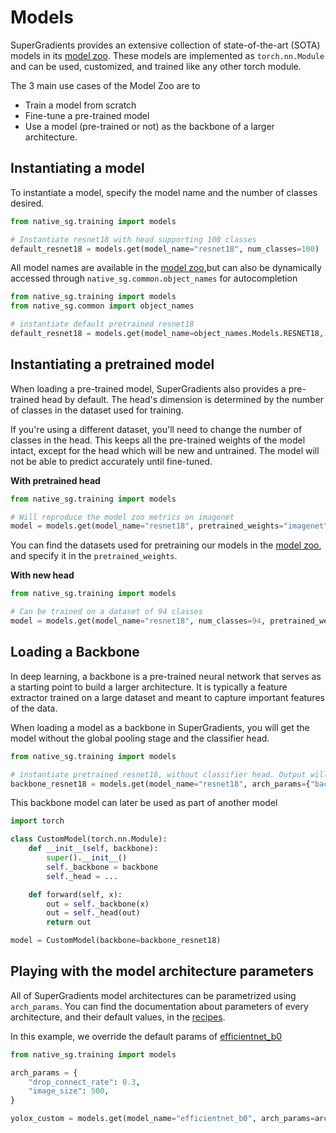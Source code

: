 # Models

SuperGradients provides an extensive collection of state-of-the-art (SOTA) models in its [model zoo](http://bit.ly/3EGfKD4).
These models are implemented as `torch.nn.Module` and can be used, customized, and trained like any other torch module.

The 3 main use cases of the Model Zoo are to
- Train a model from scratch
- Fine-tune a pre-trained model
- Use a model (pre-trained or not) as the backbone of a larger architecture.

## Instantiating a model

To instantiate a model, specify the model name and the number of classes desired.
```python
from native_sg.training import models

# Instantiate resnet18 with head supporting 100 classes
default_resnet18 = models.get(model_name="resnet18", num_classes=100)
```

All model names are available in the [model zoo](http://bit.ly/3EGfKD4),but can also be dynamically accessed through `native_sg.common.object_names` for autocompletion
```python
from native_sg.training import models
from native_sg.common import object_names

# instantiate default pretrained resnet18
default_resnet18 = models.get(model_name=object_names.Models.RESNET18, num_classes=100)
```


## Instantiating a pretrained model
When loading a pre-trained model, SuperGradients also provides a pre-trained head by default. 
The head's dimension is determined by the number of classes in the dataset used for training.

If you're using a different dataset, you'll need to change the number of classes in the head. 
This keeps all the pre-trained weights of the model intact, except for the head which will be new and untrained. 
The model will not be able to predict accurately until fine-tuned.

**With pretrained head**
```python
from native_sg.training import models

# Will reproduce the model zoo metrics on imagenet
model = models.get(model_name="resnet18", pretrained_weights="imagenet")
```
You can find the datasets used for pretraining our models in the [model zoo](http://bit.ly/3EGfKD4), and specify it in the `pretrained_weights`.

**With new head**
```python
from native_sg.training import models

# Can be trained on a dataset of 94 classes
model = models.get(model_name="resnet18", num_classes=94, pretrained_weights="imagenet")
```



## Loading a Backbone
In deep learning, a backbone is a pre-trained neural network that serves as a starting point to build a larger architecture. 
It is typically a feature extractor trained on a large dataset and meant to capture important features of the data. 

When loading a model as a backbone in SuperGradients, you will get the model without the global pooling stage and the classifier head.

```python
from native_sg.training import models

# instantiate pretrained resnet18, without classifier head. Output will be from the last stage before global pooling
backbone_resnet18 = models.get(model_name="resnet18", arch_params={"backbone_mode": True}, pretrained_weights="imagenet")
```

This backbone model can later be used as part of another model
```python
import torch

class CustomModel(torch.nn.Module):
    def __init__(self, backbone):
        super().__init__()
        self._backbone = backbone
        self._head = ...

    def forward(self, x):
        out = self._backbone(x)
        out = self._head(out)
        return out

model = CustomModel(backbone=backbone_resnet18)
```


## Playing with the model architecture parameters 

All of SuperGradients model architectures can be parametrized using `arch_params`.
You can find the documentation about parameters of every architecture, and their default values, in the [recipes](https://github.com/Deci-AI/super-gradients/tree/master/src/native_sg/recipes/arch_params).


In this example, we override the default params of [efficientnet_b0](https://github.com/Deci-AI/super-gradients/blob/master/src/native_sg/recipes/arch_params/efficientnet_b0_arch_params.yaml)
```python
from native_sg.training import models

arch_params = {
    "drop_connect_rate": 0.3,
    "image_size": 500,
}

yolox_custom = models.get(model_name="efficientnet_b0", arch_params=arch_params, num_classes=15)
```
